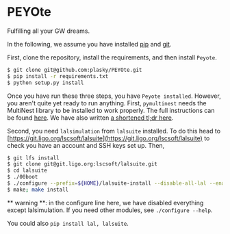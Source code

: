 # PEYOte

Fulfilling all your GW dreams.

In the following, we assume you have installed
[pip](https://pip.pypa.io/en/stable/installing/) and [git](https://git-scm.com/).

First, clone the repository, install the requirements, and then install `Peyote`.
```bash
$ git clone git@github.com:plasky/PEYOte.git
$ pip install -r requirements.txt
$ python setup.py install
```

Once you have run these three steps, you have `Peyote installed`. However, you
aren't quite yet ready to run anything. First,
`pymultinest` needs the MultiNest library to be installed to work properly. The
full instructions can be found
[here](https://johannesbuchner.github.io/PyMultiNest/install.html). We have
also written [a shortened tl;dr here](./TLDR_MULTINEST.md).

Second, you need `lalsimulation` from `lalsuite` installed. To do this head
to [https://git.ligo.org/lscsoft/lalsuite](https://git.ligo.org/lscsoft/lalsuite)
to check you have an account and SSH keys set up. Then,

```bash
$ git lfs install
$ git clone git@git.ligo.org:lscsoft/lalsuite.git
$ cd lalsuite
$ ./00boot
$ ./configure --prefix=${HOME}/lalsuite-install --disable-all-lal --enable-swig  --enable-lalsimulation
$ make; make install
```

** warning **: in the configure line here, we have disabled everything except lalsimulation. If you need other modules, see `./configure --help`.

You could also `pip install lal, lalsuite`.